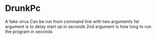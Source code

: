 # DrunkPc
A fake virus
Can be run from command line with two arguments
1st argument is to delay start up in seconds
2nd argument is how long to run the program in seconds
